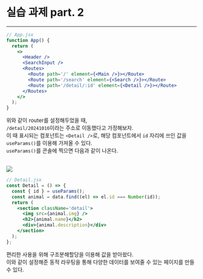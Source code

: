 # 실습 과제 part. 2

---

```jsx
// App.jsx
function App() {
  return (
    <>
      <Header />
      <SearchInput />
      <Routes>
        <Route path='/' element={<Main />}></Route>
        <Route path='/search' element={<Search />}></Route>
        <Route path='/detail/:id' element={<Detail />}></Route>
      </Routes>
    </>
  );
}
```

위와 같이 router를 설정해두었을 때,  
`/detail/20241016`이라는 주소로 이동했다고 가정해보자.  
이 때 표시되는 컴포넌트는 `<Detail />`로,
해당 컴포넌트에서 `id` 자리에 쓰인 값을 `useParams()`를 이용해 가져올 수 있다.  
`useParams()`를 콘솔에 찍으면 다음과 같이 나온다.

<br>

<img src='https://gist.github.com/user-attachments/assets/cc34c070-48d5-40f9-a454-35d2ab3af1b1'>

<br>

```jsx
// Detail.jsx
const Detail = () => {
  const { id } = useParams();
  const animal = data.find((el) => el.id === Number(id));
  return (
    <section className='detail'>
      <img src={animal.img} />
      <h2>{animal.name}</h2>
      <div>{animal.description}</div>
    </section>
  );
};
```

편리한 사용을 위해 구조분해할당을 이용해 값을 받아왔다.  
이와 같이 설정해준 동적 라우팅을 통해 다양한 데이터를 보여줄 수 있는 페이지를 만들 수 있다.
